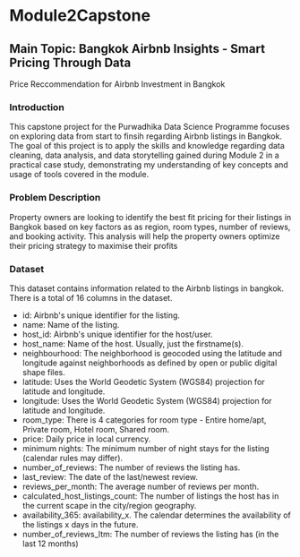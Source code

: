 # Module2Capstone
 
## Main Topic: Bangkok Airbnb Insights - Smart Pricing Through Data
Price Reccommendation for Airbnb Investment in Bangkok

### Introduction
This capstone project for the Purwadhika Data Science Programme focuses on exploring data from start to finsih regarding Airbnb listings in Bangkok. The goal of this project is to apply the skills and knowledge regarding data cleaning, data analysis, and data storytelling gained during Module 2 in a practical case study, demonstrating my understanding of key concepts and usage of tools covered in the module.

### Problem Description
Property owners are looking to identify the best fit pricing for their listings in Bangkok based on key factors as as region, room types, number of reviews, and booking activity.
This analysis will help the property owners optimize their pricing strategy to maximise their profits

### Dataset
This dataset contains information related to the Airbnb listings in bangkok. There is a total of 16 columns in the dataset.
- id: Airbnb's unique identifier for the listing.
- name: Name of the listing.
- host_id:  Airbnb's unique identifier for the host/user.
- host_name: Name of the host. Usually, just the firstname(s).
- neighbourhood: The neighborhood is geocoded using the latitude and longitude against neighborhoods as defined by open or public digital shape files.
- latitude: Uses the World Geodetic System (WGS84) projection for latitude and longitude.
- longitude: Uses the World Geodetic System (WGS84) projection for latitude and longitude.
- room_type: There is 4 categories for room type - Entire home/apt, Private room, Hotel room, Shared room.
- price: Daily price in local currency.
- minimum nights: The minimum number of night stays for the listing (calendar rules may differ).
- number_of_reviews: The number of reviews the listing has.
- last_review: The date of the last/newest review.
- reviews_per_month: The average number of reviews per month.
- calculated_host_listings_count: The number of listings the host has in the current scape in the city/region geography.
- availability_365: availability_x. The calendar determines the availability of the listings x days in the future.
- number_of_reviews_ltm: The number of reviews the listing has (in the last 12 months)
